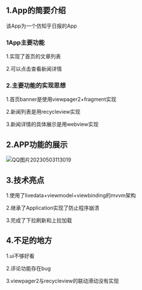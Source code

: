 ## 1.App的简要介绍

该App为一个仿知乎日报的App

### 1App主要功能

1.实现了首页的文章列表

2.可以点击查看新闻详情

### 2.主要功能的实现思想

1.首页banner是使用viewpager2+fragment实现

2.新闻列表是用recycleview实现

3.新闻详情的具体展示是用webview实现

## 2.APP功能的展示
![QQ图片20230503113019](https://user-images.githubusercontent.com/119687323/235827997-bbc57421-4b78-4963-8f93-b93be8df971e.gif)

## 3.技术亮点

1.使用了livedata+viewmodel+viewbinding的mvvm架构

2.继承了Application实现了防止程序崩溃

3.完成了下拉刷新和上拉加载

## 4.不足的地方

1.ui不够好看

2.评论功能存在bug

3.viewpager2与recycleview的联动滑动没有实现
